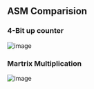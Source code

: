 ## ASM Comparision
### 4-Bit up counter
![image](https://github.com/AbrarShaikh/RISC-V-Design/assets/34272376/5219750b-9dd7-4ab0-8571-f6999cade5c0)
### Martrix Multiplication
![image](https://github.com/AbrarShaikh/RISC-V-Design/assets/34272376/b63e7342-0d14-459f-aa60-915c9e98ed3f)


